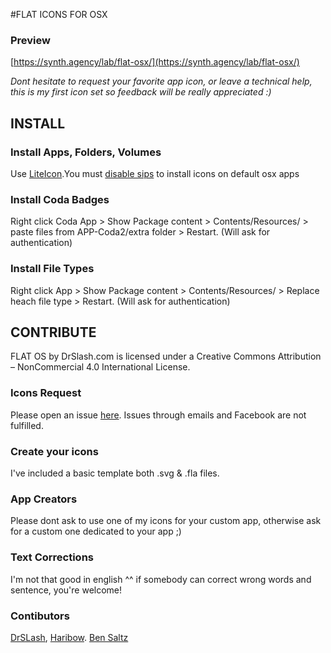 #FLAT ICONS FOR OSX

### Preview
[https://synth.agency/lab/flat-osx/](https://synth.agency/lab/flat-osx/)

*Dont hesitate to request your favorite app icon, or leave a technical help, this is my first icon set so feedback will be really appreciated :)*

## INSTALL

### Install Apps, Folders, Volumes
Use [LiteIcon](http://www.freemacsoft.net/liteicon/).You must [disable sips](http://hashbangstar.net/blog/changing-icons-in-el-capitan) to install icons on default osx apps

### Install Coda Badges
Right click Coda App > Show Package content > Contents/Resources/ > paste files from APP-Coda2/extra folder > Restart. (Will ask for authentication)

### Install File Types
Right click App > Show Package content >  Contents/Resources/ > Replace heach file type > Restart. (Will ask for authentication)


## CONTRIBUTE
FLAT OS by DrSlash.com is licensed under a Creative Commons Attribution – NonCommercial 4.0 International License.

### Icons Request
Please open an issue [here](https://github.com/synthagency/icons-flat-osx/issues).
Issues through emails and Facebook are not fulfilled.

### Create your icons
I've included a basic template both .svg & .fla files.

### App Creators
Please dont ask to use one of my icons for your custom app, otherwise ask for a custom one dedicated to your app ;)

### Text Corrections
I'm not that good in english ^^ if somebody can correct wrong words and sentence, you're welcome!

### Contibutors
[DrSLash](https://synth.agency/), [Haribow](http://oneharibow.tumblr.com/). [Ben Saltz](https://github.com/b2550)
